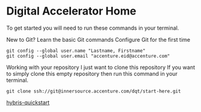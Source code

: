 # Digital Accelerator Home

To get started you will need to run these commands in your terminal.

New to Git? Learn the basic Git commands
Configure Git for the first time

    git config --global user.name "Lastname, Firstname"
    git config --global user.email "accenture.eid@accenture.com"

Working with your repository
I just want to clone this repository
If you want to simply clone this empty repository then run this command in your terminal.

    git clone ssh://git@innersource.accenture.com/dqt/start-here.git

[hybris-quickstart](https://innersource.accenture.com/projects/A1129/repos/hybris-quickstart/browse)